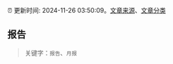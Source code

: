 :alarm_clock: 更新时间: 2024-11-26 03:50:09。[文章来源](/README.md)、[文章分类](/TAGS.md)

## 报告


> 关键字：`报告`、`月报`



